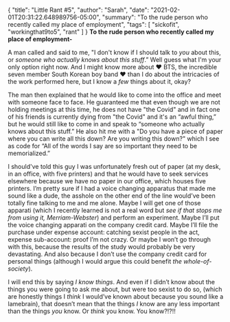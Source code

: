{
    "title": "Little Rant #5",
    "author": "Sarah",
    "date": "2021-02-01T20:31:22.648989756-05:00",
    "summary": "To the rude person who recently called my place of employment",
    "tags": [
        "sickofit",
        "workingthat9to5",
        "rant"
    ]
}
**To the rude person who recently called my place of employment-**

A man called and said to me, "I don't know if I should talk to *you*
about this, or *someone who actually knows about this stuff*.” Well
guess what I'm your only option right now. And I might know more about
:heart: BTS, the incredible seven member South Korean boy band :heart:
than I do about the intricacies of the work performed here, but I know a
*few* things about it, okay?

The man then explained that he would like to come into the office and
meet with someone face to face. He guaranteed me that even though we are
not holding meetings at this time, he does not have "the Covid" and in
fact one of his friends is currently dying from "the Covid" and it's an
“awful thing,” but he would still like to come in and speak to
“someone who actually knows about this stuff.” He also hit me with a
"Do you have a piece of paper where you can write all this down? Are you
writing this down?" which I see as code for “All of the words I say are
so important they need to be memorialized.”

I should've told this guy I was unfortunately fresh out of paper (at my
desk, in an office, with five printers) and that he would have to seek
services elsewhere because we have no paper in our office, which houses
five printers. I’m pretty sure if I had a voice changing apparatus that
made me sound like a dude, the asshole on the other end of the line
would’ve been totally fine talking to me and me alone. Maybe I will get
one of those apparati (which I recently learned is not a real word but
*see if that stops me from using it, Merriam-Webster*) and perform an
experiment. Maybe I’ll put the voice changing apparati on the company
credit card. Maybe I’ll file the purchase under expense account:
catching sexist people in the act, expense sub-account: proof I’m not
crazy. Or maybe I won’t go through with this, because the results of the
study would probably be very devastating. And also because I don’t use
the company credit card for personal things (although I would argue this
could benefit *the whole-of-society*).

I will end this by saying *I know things*. And even if I didn’t know
about the things you were going to ask me about, but were too sexist to
do so, (which are honestly things I *think* I would’ve known about
because you sound like a lamebrain), that doesn’t mean that the things
*I* know are any less important than the things *you* know. Or *think*
you know. You know?\!?\!\!
